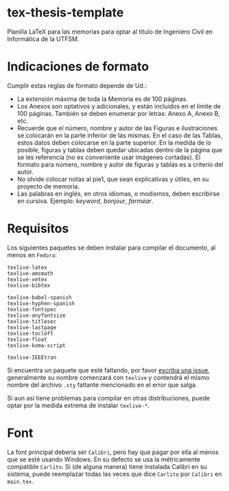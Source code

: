 # tex-thesis-template

Planilla LaTeX para las memorias para optar al título de Ingeniero Civil en Informática de la UTFSM.

# Indicaciones de formato

Cumplir estas reglas de formato depende de Ud.:

* La extensión máxima de toda la Memoria es de 100 páginas.
* Los Anexos son optativos y adicionales, y están incluidos en el límite de 100 páginas. También se deben enumerar por letras: Anexo A, Anexo B, etc.
* Recuerde que el número, nombre y autor de las Figuras e ilustraciones se colocarán en la parte inferior de las mismas. En el caso de las Tablas, estos datos deben colocarse en la parte superior. En la medida de lo posible, figuras y tablas deben quedar ubicadas dentro de la página que se les referencia (no es conveniente usar imágenes cortadas). El formato para número, nombre y autor de figuras y tablas es a criterio del autor.
* No olvide colocar notas al pie1, que sean explicativas y útiles, en su proyecto de memoria.
* Las palabras en inglés, en otros idiomas, o modismos, deben escribirse en cursiva. Ejemplo: *keyword*, *bonjour*, *farmear*.

# Requisitos

Los siguientes paquetes se deben instalar para compilar el documento, al menos en `Fedora`:

```
texlive-latex
texlive-amsmath
texlive-xetex
texlive-bibtex

texlive-babel-spanish
texlive-hyphen-spanish
texlive-fontspec
texlive-anyfontsize
texlive-titlesec
texlive-lastpage
texlive-tocloft
texlive-float
texlive-koma-script

texlive-IEEEtran
```

Si encuentra un paquete que esté faltando, por favor [escriba una issue](https://github.com/Autopawn/tex-thesis-template/issues/new), generalmente su nombre comenzará con `texlive` y contendrá el mismo nombre del archivo `.sty` faltante mencionado en el error que salga.

Si aun así tiene problemas para compilar en otras distribuciones, puede optar por la medida extrema de instalar `texlive-*`.

# Font

La font principal debería ser `Calibri`, pero hay que pagar por ella al menos que se esté usando Windows. En su defecto se usa la métricamente compatible `Carlito`. Si (de alguna manera) tiene instalada Calibri en su sistema, puede reemplazar todas las veces que dice `Carlito` por `Calibri` en `main.tex`.
